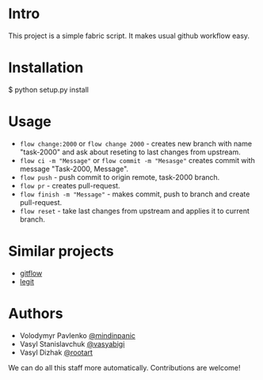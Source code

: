 Intro
=====
This project is a simple fabric script. It makes usual github workflow easy.


Installation
============
  $ python setup.py install


Usage
=====

* `flow change:2000` or `flow change 2000` - creates new branch with name "task-2000" and ask about reseting to last changes from upstream.
* `flow ci -m "Message"` or `flow commit -m "Mesasge"` creates commit with message "Task-2000, Message".
* `flow push` - push commit to origin remote, task-2000 branch.
* `flow pr` - creates pull-request.
* `flow finish -m "Message"` - makes commit, push to branch and create pull-request.
* `flow reset` - take last changes from upstream and applies it to current branch.


Similar projects
================

* [gitflow](https://github.com/nvie/gitflow)
* [legit](http://www.git-legit.org/)


Authors
=======
* Volodymyr Pavlenko [@mindinpanic](https://github.com/mindinpanic)
* Vasyl Stanislavchuk [@vasyabigi](https://github.com/vasyabigi)
* Vasyl Dizhak [@rootart](http://github.com/rootart)

We can do all this staff more automatically.
Contributions are welcome!
